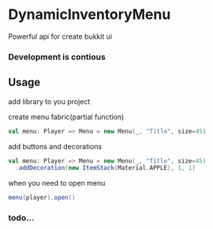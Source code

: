 # DynamicInventoryMenu
Powerful api for create bukkit ui

### Development is contious


## Usage
add library to you project

create menu fabric(partial function)

```Scala
val menu: Player => Menu = new Menu(_, "Title", size=45)
```

add buttons and decorations

```Scala
val menu: Player => Menu = new Menu(_, "Title", size=45)
  .addDecoration(new ItemStack(Material.APPLE), 1, 1)
  ```
  
when you need to open menu

```Scala
menu(player).open()
```

### todo...




